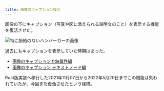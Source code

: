 ```yaml
---
title: 画像のキャプション復活
---
```

画像の下にキャプション（写真や図に添えられる説明文のこと）を表示する機能を復活させた。

![](https://lh6.googleusercontent.com/1La_3vFiQXxqR4fJ9rJKe80NsygF0yHRHyFVVJu33GlohTsH5GSUSU1Li4lyRvNg32GRiyq1MFe1o3vc53sW0k4v8yPbmdqxXHL5Gxjg1HebM-tC4VOqp6zwry54GDkYzU5O2mo-fpbUXmOy9wtI0w "特に脈絡のないハンバーガーの画像")

過去にもキャプションを表示していた時期はあった。

*   [画像のキャプション title属性編](https://r7kamura.com/articles/2020-11-07-image-caption-revised)
*   [画像のキャプション テキストノード編](https://r7kamura.com/articles/2020-09-22-markdown-caption)

Rust版実装へ移行した2021年11月07日から2022年5月20日までこの機能は失われていたが、今回また復活させたという経緯。
